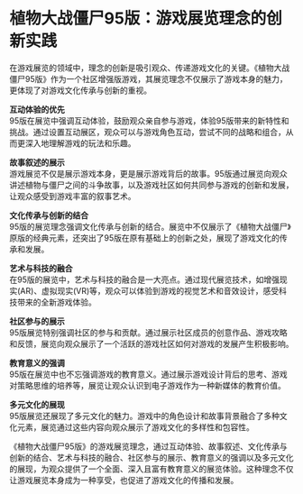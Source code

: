 # 植物大战僵尸95版：游戏展览理念的创新实践

在游戏展览的领域中，理念的创新是吸引观众、传递游戏文化的关键。《植物大战僵尸95版》作为一个社区增强版游戏，其展览理念不仅展示了游戏本身的魅力，更体现了对游戏文化传承与创新的重视。

**互动体验的优先**  
95版在展览中强调互动体验，鼓励观众亲自参与游戏，体验95版带来的新特性和挑战。通过设置互动展区，观众可以与游戏角色互动，尝试不同的战略和组合，从而更深入地理解游戏的玩法和乐趣。

**故事叙述的展示**  
游戏展览不仅是展示游戏本身，更是展示游戏背后的故事。95版通过展览向观众讲述植物与僵尸之间的斗争故事，以及游戏社区如何共同参与游戏的创新和发展，让观众感受到游戏丰富的叙事艺术。

**文化传承与创新的结合**  
95版的展览理念强调文化传承与创新的结合。展览中不仅展示了《植物大战僵尸》原版的经典元素，还突出了95版在原有基础上的创新之处，展现了游戏文化的传承和发展。

**艺术与科技的融合**  
在95版的展览中，艺术与科技的融合是一大亮点。通过现代展览技术，如增强现实(AR)、虚拟现实(VR)等，观众可以体验到游戏的视觉艺术和音效设计，感受科技带来的全新游戏体验。

**社区参与的展示**  
95版展览特别强调社区的参与和贡献。通过展示社区成员的创意作品、游戏攻略和反馈，展览向观众展示了一个活跃的游戏社区如何对游戏的发展产生积极影响。

**教育意义的强调**  
95版在展览中也不忘强调游戏的教育意义。通过展示游戏设计背后的思考、游戏对策略思维的培养等，展览让观众认识到电子游戏作为一种新媒体的教育价值。

**多元文化的展现**  
95版展览还展现了多元文化的魅力。游戏中的角色设计和故事背景融合了多种文化元素，展览通过这些内容向观众展示了游戏文化的多样性和包容性。

《植物大战僵尸95版》的游戏展览理念，通过互动体验、故事叙述、文化传承与创新的结合、艺术与科技的融合、社区参与的展示、教育意义的强调以及多元文化的展现，为观众提供了一个全面、深入且富有教育意义的展览体验。这种理念不仅让游戏展览本身成为一种享受，也促进了游戏文化的传播和发展。